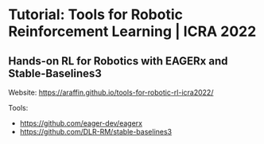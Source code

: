 # Tutorial: Tools for Robotic Reinforcement Learning | ICRA 2022
## Hands-on RL for Robotics with EAGERx and Stable-Baselines3


Website: https://araffin.github.io/tools-for-robotic-rl-icra2022/

Tools:
- https://github.com/eager-dev/eagerx
- https://github.com/DLR-RM/stable-baselines3
